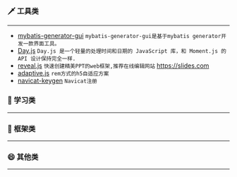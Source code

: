 ### 🗡 工具类
***
* [mybatis-generator-gui](https://github.com/zouzg/mybatis-generator-gui) `mybatis-generator-gui是基于mybatis generator开发一款界面工具。`
* [Day.js](https://github.com/iamkun/dayjs) `Day.js 是一个轻量的处理时间和日期的 JavaScript 库，和 Moment.js 的 API 设计保持完全一样.`
* [reveal.js](https://github.com/hakimel/reveal.js#online-editor) `快速创建精美PPT的web框架,推荐在线编辑网站` https://slides.com
* [adaptive.js](https://github.com/finance-sh/adaptive) `rem方式的h5自适应方案`
* [navicat-keygen](https://github.com/DoubleLabyrinth/navicat-keygen) `Navicat注册`
### 🎃 学习类
***
### 🍔 框架类
***
### 😄 其他类
***